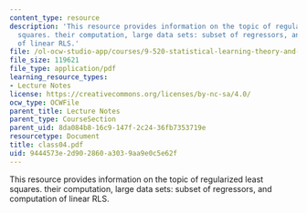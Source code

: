 ```yaml
---
content_type: resource
description: 'This resource provides information on the topic of regularized least
  squares. their computation, large data sets: subset of regressors, and computation
  of linear RLS.'
file: /ol-ocw-studio-app/courses/9-520-statistical-learning-theory-and-applications-spring-2006/9444573e2d902860a3039aa9e0c5e62f_class04.pdf
file_size: 119621
file_type: application/pdf
learning_resource_types:
- Lecture Notes
license: https://creativecommons.org/licenses/by-nc-sa/4.0/
ocw_type: OCWFile
parent_title: Lecture Notes
parent_type: CourseSection
parent_uid: 8da084b8-16c9-147f-2c24-36fb7353719e
resourcetype: Document
title: class04.pdf
uid: 9444573e-2d90-2860-a303-9aa9e0c5e62f
---
```

This resource provides information on the topic of regularized least squares. their computation, large data sets: subset of regressors, and computation of linear RLS.